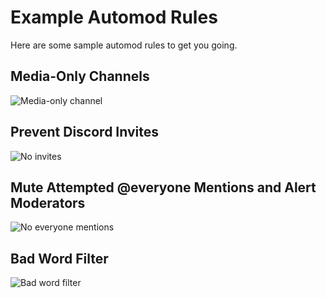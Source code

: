 # Example Automod Rules

Here are some sample automod rules to get you going.

## Media-Only Channels

![Media-only channel](https://mckay.media/lFeR2)

## Prevent Discord Invites

![No invites](https://mckay.media/jz3WM)

## Mute Attempted @everyone Mentions and Alert Moderators

![No everyone mentions](https://mckay.media/CQ0wH)

## Bad Word Filter

![Bad word filter](https://mckay.media/CuBnm)
